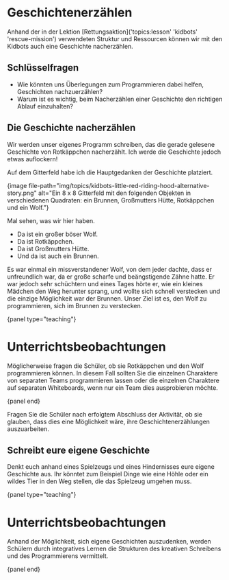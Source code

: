 # Geschichtenerzählen

Anhand der in der Lektion [Rettungsaktion]('topics:lesson' 'kidbots' 'rescue-mission') verwendeten Struktur und Ressourcen können wir mit den Kidbots auch eine Geschichte nacherzählen.

## Schlüsselfragen

- Wie könnten uns Überlegungen zum Programmieren dabei helfen, Geschichten nachzuerzählen?
- Warum ist es wichtig, beim Nacherzählen einer Geschichte den richtigen Ablauf einzuhalten?

## Die Geschichte nacherzählen

Wir werden unser eigenes Programm schreiben, das die gerade gelesene Geschichte von Rotkäppchen nacherzählt. Ich werde die Geschichte jedoch etwas auflockern!

Auf dem Gitterfeld habe ich die Hauptgedanken der Geschichte platziert.

{image file-path="img/topics/kidbots-little-red-riding-hood-alternative-story.png" alt="Ein 8 x 8 Gitterfeld mit den folgenden Objekten in verschiedenen Quadraten: ein Brunnen, Großmutters Hütte, Rotkäppchen und ein Wolf."}

Mal sehen, was wir hier haben.

- Da ist ein großer böser Wolf.
- Da ist Rotkäppchen.
- Da ist Großmutters Hütte.
- Und da ist auch ein Brunnen.

Es war einmal ein missverstandener Wolf, von dem jeder dachte, dass er unfreundlich war, da er große scharfe und beängstigende Zähne hatte. Er war jedoch sehr schüchtern und eines Tages hörte er, wie ein kleines Mädchen den Weg herunter sprang, und wollte sich schnell verstecken und die einzige Möglichkeit war der Brunnen. Unser Ziel ist es, den Wolf zu programmieren, sich im Brunnen zu verstecken.

{panel type="teaching"}

# Unterrichtsbeobachtungen

Möglicherweise fragen die Schüler, ob sie Rotkäppchen und den Wolf programmieren können. In diesem Fall sollten Sie die einzelnen Charaktere von separaten Teams programmieren lassen oder die einzelnen Charaktere auf separaten Whiteboards, wenn nur ein Team dies ausprobieren möchte.

{panel end}

Fragen Sie die Schüler nach erfolgtem Abschluss der Aktivität, ob sie glauben, dass dies eine Möglichkeit wäre, ihre Geschichtenerzählungen auszuarbeiten.

## Schreibt eure eigene Geschichte

Denkt euch anhand eines Spielzeugs und eines Hindernisses eure eigene Geschichte aus. Ihr könntet zum Beispiel Dinge wie eine Höhle oder ein wildes Tier in den Weg stellen, die das Spielzeug umgehen muss.

{panel type="teaching"}

# Unterrichtsbeobachtungen

Anhand der Möglichkeit, sich eigene Geschichten auszudenken, werden Schülern durch integratives Lernen die Strukturen des kreativen Schreibens und des Programmierens vermittelt.

{panel end}
